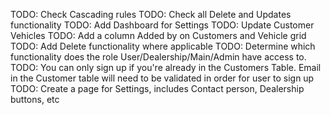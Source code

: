 TODO: Check Cascading rules
TODO: Check all Delete and Updates functionality
TODO: Add Dashboard for Settings
TODO: Update Customer Vehicles
TODO: Add a column Added by on Customers and Vehicle grid
TODO: Add Delete functionality where applicable
TODO: Determine which functionality does the role User/Dealership/Main/Admin have access to.
TODO: You can only sign up if you're already in the Customers Table. Email in the Customer table will need to be validated in order for user to sign up  
TODO: Create a page for Settings, includes Contact person, Dealership buttons, etc